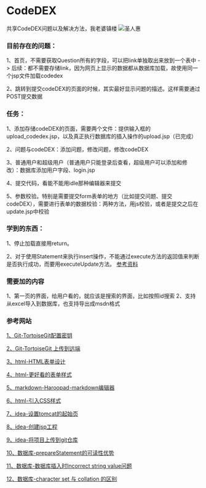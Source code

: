 # CodeDEX
共享CodeDEX问题以及解决方法，我老婆镇楼
![圣人惠](https://gss0.baidu.com/9vo3dSag_xI4khGko9WTAnF6hhy/zhidao/pic/item/c75c10385343fbf29b60a7afb67eca8064388fe9.jpg)

### 目前存在的问题：

1、首页，不需要获取Question所有的字段，可以把link单独取出来放到一个表中
-> 后续：都不需要存储link，因为网页上显示的数据都从数据库加载，故使用同一个jsp文件加载codedex

2、跳转到提交codeDEX的页面的时候，其实最好显示问题的描述。这样需要通过POST提交数据

### 任务：

1、添加存储codeDEX的页面，需要两个文件：提供输入框的upload_codedex.jsp，以及真正执行数据库的插入操作的upload.jsp（已完成）

2、问题与codeDEX：添加问题，修改问题，修改codeDEX

3、普通用户和超级用户（普通用户只能登录后查看，超级用户可以添加和修改）：数据库添加用户字段、login.jsp

4、提交代码，看能不能用idle那种编辑器来提交

5、参数校验。特别是需要提交form表单的地方（比如提交问题、提交codeDEX），需要进行表单的数据校验：两种方法，用js校验，或者是提交之后在update.jsp中校验

### 学到的东西：

1、停止加载直接用return。

2、对于使用Statement来执行insert操作，不能通过execute方法的返回值来判断是否执行成功，而要用executeUpdate方法。
[参考资料](http://blog.csdn.net/gavinloo/article/details/6890459)

### 需要加的内容
1、第一页的界面，给用户看的，就应该是搜索的界面，比如按照id搜索
2、支持从excel导入到数据库，也支持导出成msdn格式


### 参考网站
[1、Git-TortoiseGit配置密钥](http://blog.csdn.net/bendanbaichi1989/article/details/17916795)

[2、Git-TortoiseGit 上传到远端](http://blog.csdn.net/chenqiangdage/article/details/45958951)

[3、html-HTML表单设计](http://blog.csdn.net/hxh1994/article/details/42610481)

[4、html-更好看的表单样式](http://www.laozuo.org/3495.html)

[5、markdown-Haroopad-markdown编辑器](http://blog.csdn.net/wangshubo1989/article/details/53007104)

[6、html-引入CSS样式](http://www.divcss5.com/rumen/r56.shtml)

[7、idea-设置tomcat的起始页](https://zhidao.baidu.com/question/1989849001795555387.html)

[8、idea-创建jsp工程](https://www.zhihu.com/question/35967146)

[9、idea-将项目上传到git仓库](http://blog.csdn.net/autfish/article/details/52513465)

[10、数据库-prepareStatement的可读性优势](http://blog.csdn.net/u011161786/article/details/48394751)

[11、数据库-数据库插入时Incorrect string value问题](http://blog.csdn.net/u013651405/article/details/41701527)

[12、数据库-character set 与 collation 的区别](http://zhongwei-leg.iteye.com/blog/899227)

